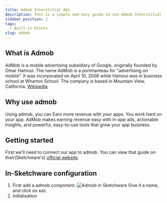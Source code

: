 ```yaml
---
title: Admob Interstitial Ads
description: This is a simple and easy guide to use Admob Interstitial ads in Sketchware Pro.
sidebar_position: 1
tags:
  - Built-in blocks
slug: admob
---
```


## What is Admob
AdMob is a mobile advertising subsidiary of Google, originally founded by Omar Hamoui. The name AdMob is a portmanteau for "advertising on mobile". It was incorporated on April 10, 2006 while Hamoui was in business school at Wharton School. The company is based in Mountain View, California. [Wikipedia](https://en.m.wikipedia.org/wiki/AdMob)

## Why use admob
Using admob, you can Earn more revenue with your apps.
You work hard on your app. AdMob makes earning revenue easy with in-app ads, actionable insights, and powerful, easy-to-use tools that grow your app business.

## Getting started
First we'll need to connect our app to admob. You can view that guide on their(Sketchware's) [official website](https://docs.sketchware.io/docs/admob-getting-started.html).
## In-Sketchware configuration
1. First add a admob component.
![Admob in Sketchware](/img/IMG_20220905_131356.jpg)
Give it a name, and click on `Add`.
2. Initialisation
